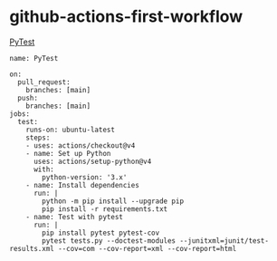 # github-actions-first-workflow


[PyTest](https://docs.github.com/ko/actions/automating-builds-and-tests/building-and-testing-python)

```
name: PyTest

on:
  pull_request:
    branches: [main]
  push:
    branches: [main]
jobs:
  test:
    runs-on: ubuntu-latest
    steps:
    - uses: actions/checkout@v4
    - name: Set up Python
      uses: actions/setup-python@v4
      with:
        python-version: '3.x'
    - name: Install dependencies
      run: |
        python -m pip install --upgrade pip
        pip install -r requirements.txt
    - name: Test with pytest
      run: |
        pip install pytest pytest-cov
        pytest tests.py --doctest-modules --junitxml=junit/test-results.xml --cov=com --cov-report=xml --cov-report=html
```

